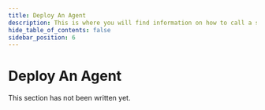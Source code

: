 ```yaml
---
title: Deploy An Agent
description: This is where you will find information on how to call a spell.
hide_table_of_contents: false
sidebar_position: 6
---
```


# Deploy An Agent

This section has not been written yet.
